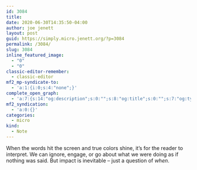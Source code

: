 ```yaml
---
id: 3084
title: 
date: 2020-06-30T14:35:50-04:00
author: joe jenett
layout: post
guid: https://simply.micro.jenett.org/?p=3084
permalink: /3084/
slug: 3084
inline_featured_image:
  - "0"
  - "0"
classic-editor-remember:
  - classic-editor
mf2_mp-syndicate-to:
  - 'a:1:{i:0;s:4:"none";}'
complete_open_graph:
  - 'a:7:{s:14:"og:description";s:0:"";s:8:"og:title";s:0:"";s:7:"og:type";s:0:"";s:12:"twitter:card";s:7:"summary";s:15:"twitter:creator";s:0:"";s:19:"twitter:description";s:0:"";s:8:"og:image";s:0:"";}'
mf2_syndication:
  - 'a:0:{}'
categories:
  - micro
kind:
  - Note
---
```

When the words hit the screen and true colors shine, it’s for the reader to interpret. We can ignore, engage, or go about what we were doing as if nothing was said. But impact is inevitable – just a question of _when_.